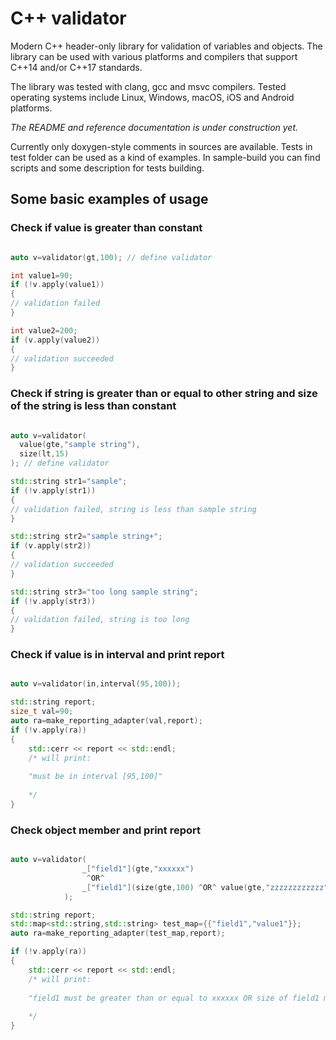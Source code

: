 # C++ validator

Modern C++ header-only library for validation of variables and objects. The library can be used with various platforms and compilers that support C++14 and/or C++17 standards. 

The library was tested with clang, gcc and msvc compilers. Tested operating systems include Linux, Windows, macOS, iOS and Android platforms.

_The README and reference documentation is under construction yet._

Currently only doxygen-style comments in sources are available. Tests in test folder can be used as a kind of examples. In sample-build you can find scripts and some description for tests building.

## Some basic examples of usage

### Check if value is greater than constant

```cpp

auto v=validator(gt,100); // define validator

int value1=90;
if (!v.apply(value1))
{
// validation failed
}

int value2=200;
if (v.apply(value2))
{
// validation succeeded
}

```

### Check if string is greater than or equal to other string and size of the string is less than constant

```cpp

auto v=validator(
  value(gte,"sample string"),
  size(lt,15)
); // define validator

std::string str1="sample";
if (!v.apply(str1))
{
// validation failed, string is less than sample string
}

std::string str2="sample string+";
if (v.apply(str2))
{
// validation succeeded
}

std::string str3="too long sample string";
if (!v.apply(str3))
{
// validation failed, string is too long
}

```
### Check if value is in interval and print report

```cpp

auto v=validator(in,interval(95,100));

std::string report;
size_t val=90;
auto ra=make_reporting_adapter(val,report);
if (!v.apply(ra))
{
    std::cerr << report << std::endl; 
    /* will print:
    
    "must be in interval [95,100]"
    
    */
}

```
### Check object member and print report

```cpp

auto v=validator(
                _["field1"](gte,"xxxxxx")
                 ^OR^
                _["field1"](size(gte,100) ^OR^ value(gte,"zzzzzzzzzzzz"))
            );

std::string report;
std::map<std::string,std::string> test_map={{"field1","value1"}};
auto ra=make_reporting_adapter(test_map,report);

if (!v.apply(ra))
{
    std::cerr << report << std::endl;
    /* will print:
    
    "field1 must be greater than or equal to xxxxxx OR size of field1 must be greater than or equal to 100 OR field1 must be greater than or equal to zzzzzzzzzzzz"
    
    */    
}
    
```
